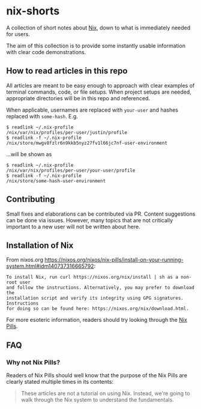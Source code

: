 # nix-shorts

A collection of short notes about [Nix](https://nixos.org/), down to what is immediately needed for users.

The aim of this collection is to provide some instantly usable information with clear code demonstrations.

## How to read articles in this repo

All articles are meant to be easy enough to approach with clear examples of terminal commands, code, or file setups. When project setups are needed, appropriate directories will be in this repo and referenced.

When applicable, usernames are replaced with `your-user` and hashes replaced with `some-hash`. E.g.

```
$ readlink ~/.nix-profile
/nix/var/nix/profiles/per-user/justin/profile
$ readlink -f ~/.nix-profile
/nix/store/mwgv8fzlr6n9kkb5nyz27fv1l66jc7nf-user-environment
```

...will be shown as

```
$ readlink ~/.nix-profile
/nix/var/nix/profiles/per-user/your-user/profile
$ readlink -f ~/.nix-profile
/nix/store/some-hash-user-environment
```

## Contributing

Small fixes and elaborations can be contributed via PR. Content suggestions can be done via issues. However, many topics that are not critically important to a new user will not be written about here.

## Installation of Nix

From nixos.org <https://nixos.org/nixos/nix-pills/install-on-your-running-system.html#idm140737316665792>:

```
To install Nix, run curl https://nixos.org/nix/install | sh as a non-root user
and follow the instructions. Alternatively, you may prefer to download the
installation script and verify its integrity using GPG signatures. Instructions
for doing so can be found here: https://nixos.org/nix/download.html.
```

For more esoteric information, readers should try looking through the [Nix Pills](https://nixos.org/nixos/nix-pills/).

## FAQ

### Why not Nix Pills?

Readers of Nix Pills should well know that the purpose of the Nix Pills are clearly stated multiple times in its contents:

> These articles are not a tutorial on using Nix. Instead, we're going to walk through the Nix system to understand the fundamentals.
